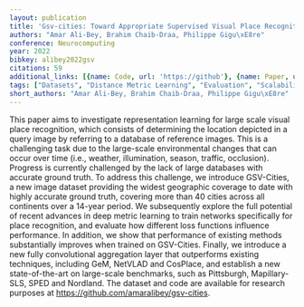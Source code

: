 ```yaml
---
layout: publication
title: 'Gsv-cities: Toward Appropriate Supervised Visual Place Recognition'
authors: "Amar Ali-Bey, Brahim Chaib-Draa, Philippe Gigu\xE8re"
conference: Neurocomputing
year: 2022
bibkey: alibey2022gsv
citations: 59
additional_links: [{name: Code, url: 'https://github'}, {name: Paper, url: 'https://arxiv.org/abs/2210.10239'}]
tags: ["Datasets", "Distance Metric Learning", "Evaluation", "Scalability", "Supervised"]
short_authors: "Amar Ali-Bey, Brahim Chaib-Draa, Philippe Gigu\xE8re"
---
```

This paper aims to investigate representation learning for large scale visual
place recognition, which consists of determining the location depicted in a
query image by referring to a database of reference images. This is a
challenging task due to the large-scale environmental changes that can occur
over time (i.e., weather, illumination, season, traffic, occlusion). Progress
is currently challenged by the lack of large databases with accurate ground
truth. To address this challenge, we introduce GSV-Cities, a new image dataset
providing the widest geographic coverage to date with highly accurate ground
truth, covering more than 40 cities across all continents over a 14-year
period. We subsequently explore the full potential of recent advances in deep
metric learning to train networks specifically for place recognition, and
evaluate how different loss functions influence performance. In addition, we
show that performance of existing methods substantially improves when trained
on GSV-Cities. Finally, we introduce a new fully convolutional aggregation
layer that outperforms existing techniques, including GeM, NetVLAD and
CosPlace, and establish a new state-of-the-art on large-scale benchmarks, such
as Pittsburgh, Mapillary-SLS, SPED and Nordland. The dataset and code are
available for research purposes at https://github.com/amaralibey/gsv-cities.